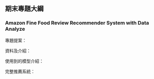 ## 期末專題大綱
### Amazon Fine Food Review Recommender System with Data Analyze

專題提案：

資料及介紹：

使用到的模型介紹：

完整推薦系統：
